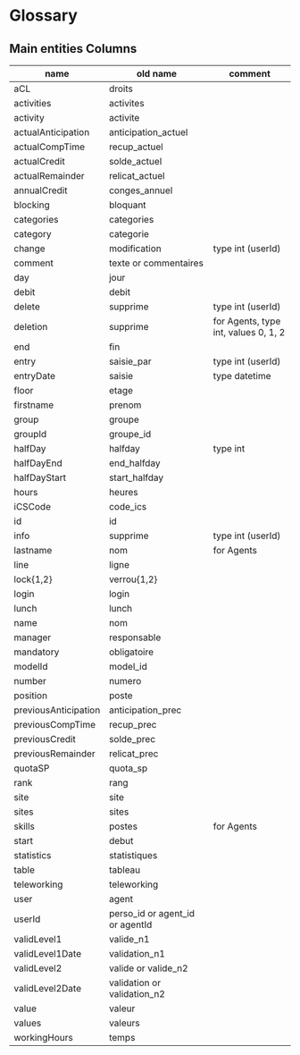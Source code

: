 # Glossary

## Main entities Columns

| name | old name | comment |
| ---- | -------- | ------- |
| aCL | droits |
| activities | activites |
| activity | activite |
| actualAnticipation | anticipation_actuel |
| actualCompTime | recup_actuel |
| actualCredit | solde_actuel |
| actualRemainder | relicat_actuel |
| annualCredit | conges_annuel |
| blocking | bloquant |
| categories | categories |
| category | categorie |
| change | modification | type int (userId) |
| comment | texte or commentaires |
| day | jour |
| debit | debit |
| delete | supprime | type int (userId) |
| deletion | supprime | for Agents, type int, values 0, 1, 2 |
| end | fin |
| entry | saisie_par | type int (userId) |
| entryDate | saisie | type datetime |
| floor | etage |
| firstname | prenom |
| group | groupe |
| groupId | groupe_id |
| halfDay | halfday | type int |
| halfDayEnd | end_halfday |
| halfDayStart | start_halfday |
| hours | heures |
| iCSCode | code_ics |
| id | id |
| info | supprime | type int (userId) |
| lastname | nom | for Agents |
| line | ligne |
| lock{1,2} | verrou{1,2} |
| login | login |
| lunch | lunch |
| name | nom |
| manager | responsable |
| mandatory | obligatoire |
| modelId | model_id |
| number | numero |
| position | poste |
| previousAnticipation | anticipation_prec |
| previousCompTime | recup_prec |
| previousCredit | solde_prec |
| previousRemainder | relicat_prec |
| quotaSP | quota_sp |
| rank | rang |
| site | site |
| sites | sites |
| skills | postes | for Agents |
| start | debut |
| statistics | statistiques |
| table | tableau |
| teleworking | teleworking |
| user | agent |
| userId | perso_id or agent_id or agentId |
| validLevel1 | valide_n1 |
| validLevel1Date | validation_n1 |
| validLevel2 | valide or valide_n2 |
| validLevel2Date | validation or validation_n2 |
| value | valeur |
| values | valeurs |
| workingHours | temps |
